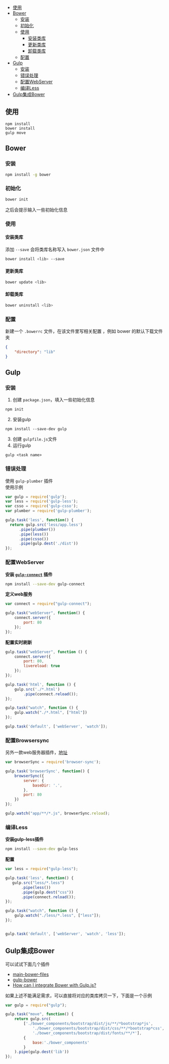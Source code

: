 

<!-- toc -->

- [使用](#%E4%BD%BF%E7%94%A8)
- [Bower](#bower)
  * [安装](#%E5%AE%89%E8%A3%85)
  * [初始化](#%E5%88%9D%E5%A7%8B%E5%8C%96)
  * [使用](#%E4%BD%BF%E7%94%A8-1)
    + [安装类库](#%E5%AE%89%E8%A3%85%E7%B1%BB%E5%BA%93)
    + [更新类库](#%E6%9B%B4%E6%96%B0%E7%B1%BB%E5%BA%93)
    + [卸载类库](#%E5%8D%B8%E8%BD%BD%E7%B1%BB%E5%BA%93)
  * [配置](#%E9%85%8D%E7%BD%AE)
- [Gulp](#gulp)
  * [安装](#%E5%AE%89%E8%A3%85-1)
  * [错误处理](#%E9%94%99%E8%AF%AF%E5%A4%84%E7%90%86)
  * [配置WebServer](#%E9%85%8D%E7%BD%AEwebserver)
  * [编译Less](#%E7%BC%96%E8%AF%91less)
- [Gulp集成Bower](#gulp%E9%9B%86%E6%88%90bower)

<!-- tocstop -->

## 使用
```
npm install
bower install
gulp move
```

## Bower
### 安装
```bash
npm install -g bower
```
### 初始化
```bash
bower init
```
之后会提示输入一些初始化信息
### 使用
####  安装类库
添加 `--save` 会将类库名称写入 `bower.json` 文件中  
```bash
bower install <lib> --save
```
#### 更新类库
```bash
bower update <lib> 
```

#### 卸载类库
```bash
bower uninstall <lib>
```
### 配置
新建一个 `.bowerrc` 文件，在该文件里写相关配置 ，例如 bower 的默认下载文件夹
```json
{
	"directory": "lib"
}
```
## Gulp
### 安装
1. 创建 `package.json`，填入一些初始化信息
```
npm init 
```
2. 安装gulp
```
npm install --save-dev gulp
```
3. 创建 `gulpfile.js`文件
4. 运行gulp
```
gulp <task name>
```

### 错误处理
使用 `gulp-plumber` 插件  
使用示例
```js
var gulp = require('gulp');  
var less = require('gulp-less');  
var csso = require('gulp-csso');  
var plumber = require('gulp-plumber');

gulp.task('less', function() {  
  return gulp.src('less/app.less')
      .pipe(plumber())
      .pipe(less())
      .pipe(csso())
      .pipe(gulp.dest('./dist'))
});
```

### 配置WebServer
**安装 [`gulp-connect`](https://github.com/avevlad/gulp-connect) 插件**
```bash
npm install --save-dev gulp-connect
```

**定义web服务**
```js
var connect = require("gulp-connect");

gulp.task("webServer", function() {
    connect.server({
        port: 80
    });
});
```

**配置实时刷新**
```js
gulp.task("webServer", function () {
    connect.server({
        port: 80,
        livereload: true
    });
});

gulp.task('html', function () {
    gulp.src('./*.html')
        .pipe(connect.reload());
});

gulp.task("watch", function () {
    gulp.watch("./*.html", ["html"])
});

gulp.task('default', ['webServer', 'watch']);
```

### 配置Browsersync
另外一款web服务器插件，[地址](https://www.browsersync.io/)
```js
var browserSync = require('browser-sync');

gulp.task('browserSync', function() {
    browserSync({
        server: {
            baseDir: '.',
        },
        port: 80
    })
});

gulp.watch("app/**/*.js", browserSync.reload);
```

### 编译Less
**安装gulp-less插件**
```bash
npm install --save-dev gulp-less
```
**配置**
```js
var less = require("gulp-less");

gulp.task('less', function() {
   gulp.src("less/*.less")
       .pipe(less())
       .pipe(gulp.dest("css"))
       .pipe(connect.reload());
});

gulp.task("watch", function () {
    gulp.watch("./less/*.less", ["less"]);
});


gulp.task('default', ['webServer', 'watch', 'less']);
```

## Gulp集成Bower
可以试试下面几个插件
* [main-bower-files](https://www.npmjs.com/package/main-bower-files)
* [gulp-bower](https://www.npmjs.com/package/gulp-bower)
* [How can I integrate Bower with Gulp.js?](http://stackoverflow.com/questions/22901726/how-can-i-integrate-bower-with-gulp-js)

如果上述不能满足需求，可以直接将对应的类库拷贝一下，下面是一个示例
```js
var gulp = require("gulp");

gulp.task("move", function() {
    return gulp.src(
        ['./bower_components/bootstrap/dist/js/**/*bootstrap*js',
            './bower_components/bootstrap/dist/css/**/*bootstrap*css',
            './bower_components/bootstrap/dist/fonts/**/*'],
        {
            base:'./bower_components'
        }
    ).pipe(gulp.dest('lib'))
});
```
